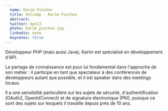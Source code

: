 ```yaml
---
  name: Karim Pinchon
  title: Volcamp - Karim Pinchon
  abstract: 
  twitter: kpn13
  photo: karim_pinchon.jpg
  linkedin: none
  keynotes: false
---
```

Développeur PHP (mais aussi Java), Karim est spécialisé en développement d'API. 

Le partage de connaissance est pour lui fondamental dans l'approche de son métier : il participe en tant que spectateur à des conférences de développeurs autant que possible, et il est speaker dans des meetings locaux. 

Il a une sensibilité particulière sur les sujets de sécurité, d'authentification (OAuth2, OpenIdConnect) et de signature électronique (PKI), puisque ce sont des sujets sur lesquels il travaille depuis près de 10 ans.